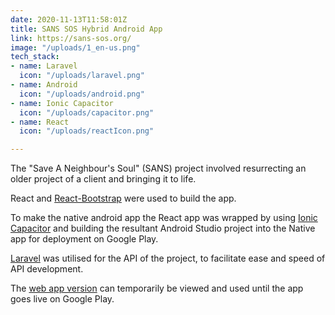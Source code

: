 ```yaml
---
date: 2020-11-13T11:58:01Z
title: SANS SOS Hybrid Android App
link: https://sans-sos.org/
image: "/uploads/1_en-us.png"
tech_stack:
- name: Laravel
  icon: "/uploads/laravel.png"
- name: Android
  icon: "/uploads/android.png"
- name: Ionic Capacitor
  icon: "/uploads/capacitor.png"
- name: React
  icon: "/uploads/reactIcon.png"

---
```

The "Save A Neighbour's Soul" (SANS) project involved resurrecting an older project of a client and bringing it to life.

React and [React-Bootstrap](https://react-bootstrap.github.io/) were used to build the app. 

To make the native android app the React app was wrapped by using [Ionic Capacitor](https://capacitorjs.com/) and building the resultant Android Studio project into the Native app for deployment on Google Play.

[Laravel](https://laravel.com/) was utilised for the API of the project, to facilitate ease and speed of API development.

The [web app version](https://sans-sos.org/) can temporarily be viewed and used until the app goes live on Google Play.